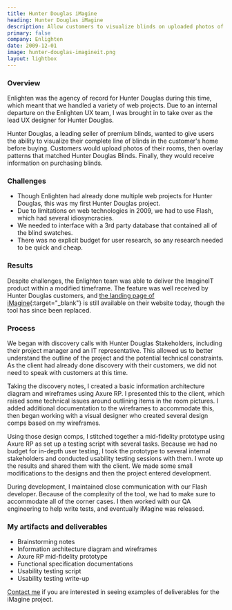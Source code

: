 ```yaml
---
title: Hunter Douglas iMagine
heading: Hunter Douglas iMagine
description: Allow customers to visualize blinds on uploaded photos of their rooms.
primary: false
company: Enlighten
date: 2009-12-01
image: hunter-douglas-imagineit.png
layout: lightbox
---
```

### Overview
Enlighten was the agency of record for Hunter Douglas during this time, which meant that we handled a variety of web projects. Due to an internal departure on the Enlighten UX team, I was brought in to take over as the lead UX designer for Hunter Douglas.

Hunter Douglas, a leading seller of premium blinds, wanted to give users the ability to visualize their complete line of blinds in the customer's home before buying. Customers would upload photos of their rooms, then overlay patterns that matched Hunter Douglas Blinds. Finally, they would receive information on purchasing blinds.

### Challenges
* Though Enlighten had already done multiple web projects for Hunter Douglas, this was my first Hunter Douglas project.
* Due to limitations on web technologies in 2009, we had to use Flash, which had several idiosyncracies.
* We needed to interface with a 3rd party database that contained all of the blind swatches.
* There was no explicit budget for user research, so any research needed to be quick and cheap.

### Results
Despite challenges, the Enlighten team was able to deliver the ImagineIT product within a modified timeframe. The feature was well received by Hunter Douglas customers, and [the landing page of iMagine](http://www.lavish-interiors.com/hunter-douglas-imagining-design-center.html){:target="_blank"} is still available on their website today, though the tool has since been replaced.

### Process
We began with discovery calls with Hunter Douglas Stakeholders, including their project manager and an IT representative. This allowed us to better understand the outline of the project and the potential technical constraints. As the client had already done discovery with their customers, we did not need to speak with customers at this time.

Taking the discovery notes, I created a basic information architecture diagram and wireframes using Axure RP. I presented this to the client, which raised some technical issues around outlining items in the room pictures. I added additional documentation to the wireframes to accommodate this, then began working with a visual designer who created several design comps based on my wireframes.

Using those design comps, I stitched together a mid-fidelity prototype using Axure RP as set up a testing script with several tasks. Because we had no budget for in-depth user testing, I took the prototype to several internal stakeholders and conducted usability testing sessions with them. I wrote up the results and shared them with the client. We made some small modifications to the designs and then the project entered development.

During development, I maintained close communication with our Flash developer. Because of the complexity of the tool, we had to make sure to accommodate all of the corner cases. I then worked with our QA engineering to help write tests, and eventually iMagine was released.

### My artifacts and deliverables
* Brainstorming notes
* Information architecture diagram and wireframes
* Axure RP mid-fidelity prototype
* Functional specification documentations
* Usability testing script
* Usability testing write-up

<a href="/contact-me">Contact me</a> if you are interested in seeing examples of deliverables for the iMagine project.